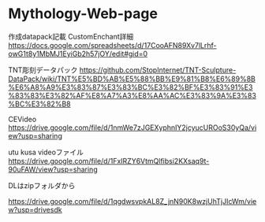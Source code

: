 # Mythology-Web-page

作成datapack記載
CustomEnchant詳細
https://docs.google.com/spreadsheets/d/17CooAFN89Xv7lLrhf-owG1t8y1MbMJ1EyiGb2h57jOY/edit#gid=0

TNT彫刻データパック
https://github.com/StopInternet/TNT-Sculpture-DataPack/wiki/TNT%E5%BD%AB%E5%88%BB%E9%81%B8%E6%89%8B%E6%A8%A9%E3%83%87%E3%83%BC%E3%82%BF%E3%83%91%E3%83%83%E3%82%AF%E8%A7%A3%E8%AA%AC%E3%83%9A%E3%83%BC%E3%82%B8

CEVideo
https://drive.google.com/file/d/1nmWe7zJGEXyphnIY2jcyucUROoS30yQa/view?usp=sharing

utu kusa videoファイル
https://drive.google.com/file/d/1FxIRZY6VtmQlfibsi2KXsaq9t-90uFAW/view?usp=sharing

DLはzipフォルダから

https://drive.google.com/file/d/1qgdwsvpkAL8Z_jnN90K8wzjUhTjJIcWm/view?usp=drivesdk




